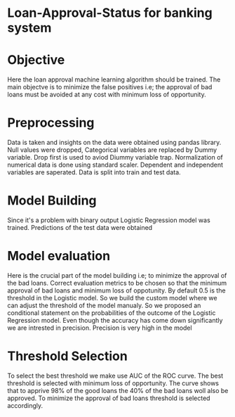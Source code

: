 # Loan-Approval-Status for banking system
# Objective
Here the loan approval machine learning algorithm should be trained. The main objectve is to minimize the false positives i.e; the approval of bad loans must be avoided at any cost with minimum loss of opportunity.
# Preprocessing
Data is taken and insights on the data were obtained using pandas library. Null values were dropped, Categorical variables are replaced by Dummy variable. Drop first is used to aviod Diummy variable trap. Normalization of numerical data is done using standard scaler. Dependent and independent variables are saperated. Data is split into train and test data.
# Model Building
Since it's a problem with binary output Logistic Regression model was trained. Predictions of the test data were obtained
# Model evaluation
Here is the crucial part of the model building i.e; to minimize the approval of the bad loans. Correct evaluation metrics to be chosen so that the minimum approval of bad loans and minimum loss of oppotunity. By default 0.5 is the threshold in the  Logistic model. So we build the custom model where we can adjust the threshold of the model manualy. So we proposed an conditional statement on the probabilities of the outcome of the Logistic Regression model. Even though the accuracy has come down significantly we are intrested in precision. Precision is very high in the model
# Threshold Selection
To select the best threshold we make use AUC of the ROC curve. The best threshold is selected with minimum loss of opportunity. The curve shows that to apprive 98% of the good loans the 40% of the bad loans woll also be approved. To minimize the approval of bad loans threshold is selected accordingly.
